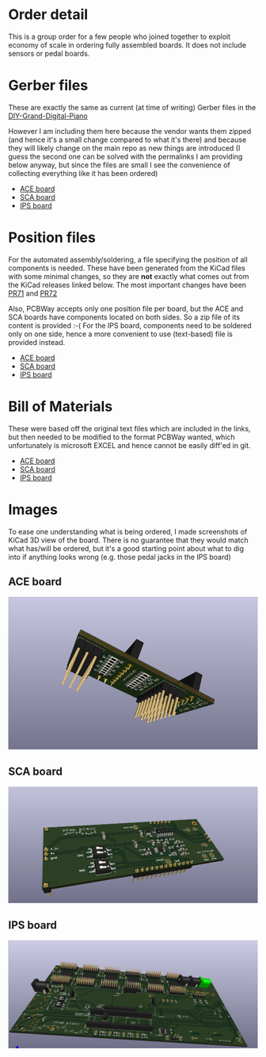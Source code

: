 # Order detail

This is a group order for a few people who joined together to exploit economy of scale in ordering fully assembled boards. It does not include sensors or pedal boards.

# Gerber files

These are exactly the same as current (at time of writing) Gerber files in the [DIY-Grand-Digital-Piano](https://github.com/gzweigle/DIY-Grand-Digital-Piano/tree/main/hardware/releases/)

However I am including them here because the vendor wants them zipped (and hence it's a small change compared to what it's there) and because they will
likely change on the main repo as new things are introduced (I guess the second one can be solved with the permalinks I am providing below anyway, but
since the files are small I see the convenience of collecting everything like it has been ordered)

* [ACE board](https://github.com/gzweigle/DIY-Grand-Digital-Piano/tree/51ad6b66555ceca2a08ab771cdea9e55334bccfc/hardware/releases/aceA00/aceA00_gerber)
* [SCA board](https://github.com/gzweigle/DIY-Grand-Digital-Piano/tree/51ad6b66555ceca2a08ab771cdea9e55334bccfc/hardware/releases/sca00/sca00_gerber)
* [IPS board](https://github.com/gzweigle/DIY-Grand-Digital-Piano/tree/51ad6b66555ceca2a08ab771cdea9e55334bccfc/hardware/releases/ips20/ips20_gerber)


# Position files

For the automated assembly/soldering, a file specifying the position of all components is needed. These have been generated from the KiCad files with some minimal changes,
so they are **not** exactly what comes out from the KiCad releases linked below. The most important changes have been [PR71](https://github.com/gzweigle/DIY-Grand-Digital-Piano/pull/71)
and [PR72](https://github.com/gzweigle/DIY-Grand-Digital-Piano/pull/72)

Also, PCBWay accepts only one position file per board, but the ACE and SCA boards have components located on both sides. So a zip file of its content is provided :-(
For the IPS board, components need to be soldered only on one side, hence a more convenient to use (text-based) file is provided instead.

* [ACE board](https://github.com/gzweigle/DIY-Grand-Digital-Piano/tree/51ad6b66555ceca2a08ab771cdea9e55334bccfc/hardware/releases/aceA00/aceA00_kicad_v1)
* [SCA board](https://github.com/gzweigle/DIY-Grand-Digital-Piano/tree/51ad6b66555ceca2a08ab771cdea9e55334bccfc/hardware/releases/sca00/sca00_kicad_v0)
* [IPS board](https://github.com/gzweigle/DIY-Grand-Digital-Piano/tree/51ad6b66555ceca2a08ab771cdea9e55334bccfc/hardware/releases/ips20/ips20_kicad_v0)


# Bill of Materials

These were based off the original text files which are included in the links, but then needed to be modified to the format PCBWay wanted, which unfortunately is microsoft EXCEL
and hence cannot be easily diff'ed in git.

* [ACE board](https://github.com/gzweigle/DIY-Grand-Digital-Piano/blob/51ad6b66555ceca2a08ab771cdea9e55334bccfc/hardware/releases/aceA00/aceA00_bill_of_materials_0.txt)
* [SCA board](https://github.com/gzweigle/DIY-Grand-Digital-Piano/blob/51ad6b66555ceca2a08ab771cdea9e55334bccfc/hardware/releases/sca00/sca00_bill_of_materials_0.txt)
* [IPS board](https://github.com/gzweigle/DIY-Grand-Digital-Piano/blob/51ad6b66555ceca2a08ab771cdea9e55334bccfc/hardware/releases/ips20/ips20_bill_of_materials_0.txt)

# Images

To ease one understanding what is being ordered, I made screenshots of KiCad 3D view of the board. There is no guarantee that they would match what has/will be ordered, but it's
a good starting point about what to dig into if anything looks wrong (e.g. those pedal jacks in the IPS board)

## ACE board
![3D view of the ACE Board](ACE/ACE.png)

## SCA board
![3D view of the SCA Board](SCA/SCA.png)

## IPS board
![3D view of the IPS Board](IPS/IPS.png)

